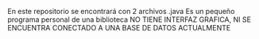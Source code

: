 En este repositorio se encontrará con 2 archivos .java
Es un pequeño programa personal de una biblioteca
NO TIENE INTERFAZ GRAFICA, NI SE ENCUENTRA CONECTADO A UNA BASE DE DATOS ACTUALMENTE
